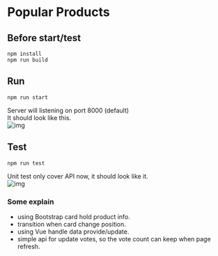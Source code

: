 # Popular Products


## Before start/test
```
npm install
npm run build
```

## Run
```
npm run start
```
Server will listening on port 8000 (default)  
It should look like this.  
![img](https://i.imgur.com/XvbAAUi.png)  

## Test
```
npm run test
```
Unit test only cover API now, it should look like it.  
![img](https://i.imgur.com/EcX3s0y.png)  

### Some explain
- using Bootstrap card hold product info.
- transition when card change position.
- using Vue handle data provide/update.
- simple api for update votes, so the vote count can keep when page refresh.